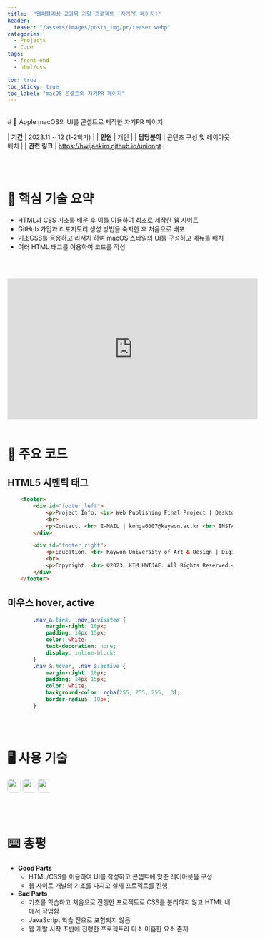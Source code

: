 ```yaml
---
title:  "웹퍼블리싱 교과목 기말 프로젝트 [자기PR 페이지]"
header:
  teaser: "/assets/images/posts_img/pr/teaser.webp"
categories:
  - Projects
  - Code
tags:
  - front-end
  - html/css

toc: true
toc_sticky: true
toc_label: "macOS 콘셉트의 자기PR 페이지"
---
```

<style>
  .ico {
    border-radius: 5px;
    height: 30px;
    margin-bottom: 5px;
  }
</style>
<br>
# 📝 Apple macOS의 UI를 콘셉트로 제작한 자기PR 페이지

| **기간**    | 2023.11 ~ 12  (1-2학기)                                                                                      |
| **인원**    | 개인                                                                                         |
| **담당분야**  | 콘텐츠 구성 및 레이아웃 배치                                 |
| **관련 링크** | <a href="https://hwijaekim.github.io/unionpt" target="_blank">https://hwijaekim.github.io/unionpt</a> |

   <br><br>

# 🔑 핵심 기술 요약
- HTML과 CSS 기초를 배운 후 이를 이용하여 최초로 제작한 웹 사이트
- GitHub 가입과 리포지토리 생성 방법을 숙지한 후 처음으로 배포
- 기초CSS를 응용하고 리서치 하여 macOS 스타일의 UI를 구성하고 메뉴를 배치
- 여러 HTML 태그를 이용하여 코드를 작성

<br><br>
<iframe width="560" height="315" src="https://www.youtube-nocookie.com/embed/IIg2BRouWUc?si=Y_ywyBKQOWNxdV0o" title="YouTube video player" frameborder="0" allow="accelerometer; autoplay; clipboard-write; encrypted-media; gyroscope; picture-in-picture; web-share" referrerpolicy="strict-origin-when-cross-origin" allowfullscreen></iframe>
<br><br>

# 📌 주요 코드
## HTML5 시멘틱 태그
```html
    <footer>
        <div id="footer_left">
            <p>Project Info. <br> Web Publishing Final Project | Desktop Concept Website Design.</p>
            <br>
            <p>Contact. <br> E-MAIL | kohga6007@kaywon.ac.kr <br> INSTAGRAM | Primary: @hwijae_kim &nbsp;&nbsp; Portfolio: @hwijae_portfolio</p>
        </div>

        <div id="footer_right">
            <p>Education. <br> Kaywon University of Art & Design | Digital Media Design</p>
            <br>
            <p>Copyright. <br> ©2023. KIM HWIJAE. All Rights Reserved.</p>
        </div>
    </footer>
```

## 마우스 hover, active
```css
        .nav_a:link, .nav_a:visited {
            margin-right: 10px;
            padding: 14px 15px;
            color: white;
            text-decoration: none;
            display: inline-block;
        }
        .nav_a:hover, .nav_a:active {
            margin-right: 10px;
            padding: 14px 15px;
            color: white;
            background-color: rgba(255, 255, 255, .3);
            border-radius: 10px;
        }
```


<br><br>

# 🖥️ 사용 기술
<img class="ico" src="https://img.shields.io/badge/HTML5-E34F26?style=for-the-badge&logo=html5&logoColor=white">
<img class="ico" src="https://img.shields.io/badge/CSS3-1572B6?style=for-the-badge&logo=css3&logoColor=white">
<img class="ico" src="https://img.shields.io/badge/GitHub-100000?style=for-the-badge&logo=github&logoColor=white">


<br><br>

# ⌨️ 총평
- **Good Parts**
  - HTML/CSS를 이용하여 UI를 작성하고 콘셉트에 맞춘 레이아웃을 구성
  - 웹 사이트 개발의 기초를 다지고 실제 프로젝트를 진행
- **Bad Parts**
  - 기초를 학습하고 처음으로 진행한 프로젝트로 CSS를 분리하지 않고 HTML 내에서 작업함
  - JavaScript 학습 전으로 포함되지 않음
  - 웹 개발 시작 초반에 진횅한 프로젝트라 다소 미흡한 요소 존재